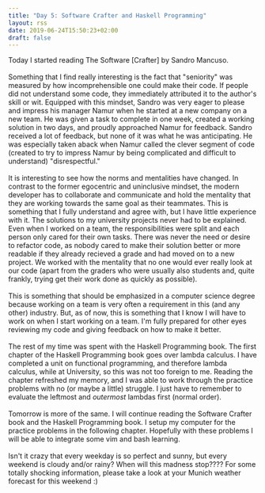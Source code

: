 ```yaml
---
title: "Day 5: Software Crafter and Haskell Programming"
layout: rss
date: 2019-06-24T15:50:23+02:00
draft: false
---
```


<p>Today I started reading The Software [Crafter] by Sandro Mancuso.
<br><br>
Something that I find really interesting is the fact that "seniority" was measured by how incomprehensible one could make their code. If people did not understand some code, they immediately attributed it to the author's skill or wit. Equipped with this mindset, Sandro was very eager to please and impress his manager Namur when he started at a new company on a new team. He was given a task to complete in one week, created a working solution in two days, and proudly approached Namur for feedback. Sandro received a lot of feedback, but none of it was what he was anticipating. He was especially taken aback when Namur called the clever segment of code (created to try to impress Namur by being complicated and difficult to understand) "disrespectful."
<br><br>
It is interesting to see how the norms and mentalities have changed. In contrast to the former egocentric and uninclusive mindset, the modern developer has to collaborate and communicate and hold the mentality that they are working towards the same goal as their teammates. This is something that I fully understand and agree with, but I have little experience with it. The solutions to my university projects never had to be explained. Even when I worked on a team, the responsibilities were split and each person only cared for their own tasks. There was never the need or desire to refactor code, as nobody cared to make their solution better or more readable if they already recieved a grade and had moved on to a new project. We worked with the mentality that no one would ever really look at our code (apart from the graders who were usually also students and, quite frankly, trying get their work done as quickly as possible).
<br><br>
This is something that should be emphasized in a computer science degree because working on a team is very often a requirement in this (and any other) industry. But, as of now, this is something that I know I will have to work on when I start working on a team. I'm fully prepared for other eyes reviewing my code and giving feedback on how to make it better.
<br><br>
The rest of my time was spent with the Haskell Programming book.
The first chapter of the Haskell Programming book goes over lambda calculus. I have completed a unit on functional programming, and therefore lambda calculus, while at University, so this was not too foreign to me. Reading the chapter refreshed my memory, and I was able to work through the practice problems with no (or maybe a little) struggle. I just have to remember to evaluate the leftmost and <i>outermost</i> lambdas first (normal order).
<br><br>
Tomorrow is more of the same. I will continue reading the Software Crafter book and the Haskell Programming book. I setup my computer for the practice problems in the following chapter. Hopefully with these problems I will be able to integrate some vim and bash learning.
<br><br>
Isn't it crazy that every weekday is so perfect and sunny, but every weekend is cloudy and/or rainy? When will this madness stop???? For some totally shocking information, please take a look at your Munich weather forecast for this weekend :)
<br>
<br>
<br>
</p>
